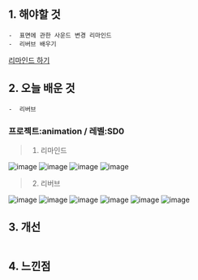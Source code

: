 ## 1. 해야할 것
```
-  표면에 관한 사운드 변경 리마인드
-  리버브 배우기
```
[리마인드 하기](https://github.com/JM94Ent/TIL-WIL/blob/c6fd213d86aae31fe6512b33c69efede023ca61f/TIL/2023/0926.md)

## 2. 오늘 배운 것
```
-  리버브
```
### 프로젝트:animation / 레벨:SD0

>1. 리마인드

![image](https://github.com/JM94Ent/TIL-WIL/assets/143363550/3cee8e9a-6b57-406f-bfbf-9d20118aa29e)
![image](https://github.com/JM94Ent/TIL-WIL/assets/143363550/b19cfd68-df7c-4e79-84a7-96432e8b2d34)
![image](https://github.com/JM94Ent/TIL-WIL/assets/143363550/8eb2321d-c766-4b61-8e94-4c26e1196c5e)
![image](https://github.com/JM94Ent/TIL-WIL/assets/143363550/b828202a-f8f2-428b-bef0-9beb7be24b17)


>2. 리버브

![image](https://github.com/JM94Ent/TIL-WIL/assets/143363550/1ff5832f-d4de-4ba8-919f-43d3e0a7ed4a)
![image](https://github.com/JM94Ent/TIL-WIL/assets/143363550/31ce2d3a-b44d-4ed6-b89c-d886678de288)
![image](https://github.com/JM94Ent/TIL-WIL/assets/143363550/4aac1776-5e80-454a-84eb-8688353b26da)
![image](https://github.com/JM94Ent/TIL-WIL/assets/143363550/17e3474e-a06d-4193-a5be-a82d933101d9)
![image](https://github.com/JM94Ent/TIL-WIL/assets/143363550/7a97caaf-78dc-46ed-98a3-7a59a1325c5e)
![image](https://github.com/JM94Ent/TIL-WIL/assets/143363550/b56dc465-6541-444a-94b2-f322d3d4e150)



## 3. 개선
```

```

## 4. 느낀점
```

```

